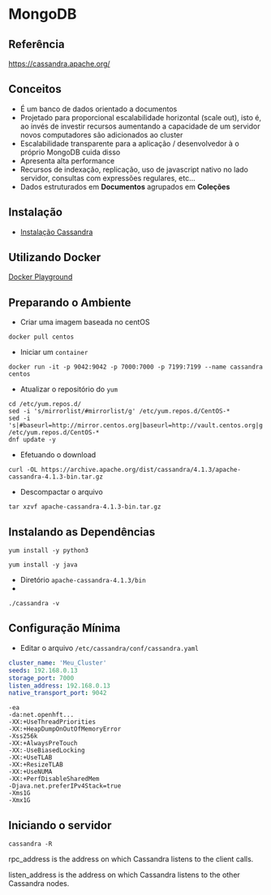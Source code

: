 # MongoDB

## Referência

https://cassandra.apache.org/

## Conceitos

- É um banco de dados orientado a documentos
- Projetado para proporcional escalabilidade horizontal (scale out), isto é, ao invés de investir recursos aumentando
a capacidade de um servidor novos computadores são adicionados ao cluster
- Escalabilidade transparente para a aplicação / desenvolvedor à o próprio MongoDB cuida disso
- Apresenta alta performance
- Recursos de indexação, replicação, uso de javascript nativo no lado servidor, consultas com expressões regulares, etc...
- Dados estruturados em **Documentos** agrupados em **Coleções**

## Instalação

- [Instalação Cassandra](https://cassandra.apache.org/doc/latest/cassandra/getting_started/installing.html)

## Utilizando Docker

[Docker Playground](https://labs.play-with-docker.com/)

## Preparando o Ambiente

- Criar uma imagem baseada no centOS

`docker pull centos`

- Iniciar um `container`

`docker run -it -p 9042:9042 -p 7000:7000 -p 7199:7199 --name cassandra centos`

- Atualizar o repositório do `yum`

```
cd /etc/yum.repos.d/
sed -i 's/mirrorlist/#mirrorlist/g' /etc/yum.repos.d/CentOS-*
sed -i 's|#baseurl=http://mirror.centos.org|baseurl=http://vault.centos.org|g' /etc/yum.repos.d/CentOS-*
dnf update -y
```

- Efetuando o download

`curl -OL https://archive.apache.org/dist/cassandra/4.1.3/apache-cassandra-4.1.3-bin.tar.gz`

- Descompactar o arquivo

`tar xzvf apache-cassandra-4.1.3-bin.tar.gz`

## Instalando as Dependências

`yum install -y python3`

`yum install -y java`

- Diretório `apache-cassandra-4.1.3/bin`
- 
`./cassandra -v`

## Configuração Mínima

- Editar o arquivo `/etc/cassandra/conf/cassandra.yaml`

```yaml
cluster_name: 'Meu_Cluster'
seeds: 192.168.0.13
storage_port: 7000
listen_address: 192.168.0.13
native_transport_port: 9042
``````


```
-ea
-da:net.openhft...
-XX:+UseThreadPriorities
-XX:+HeapDumpOnOutOfMemoryError
-Xss256k
-XX:+AlwaysPreTouch
-XX:-UseBiasedLocking
-XX:+UseTLAB
-XX:+ResizeTLAB
-XX:+UseNUMA
-XX:+PerfDisableSharedMem
-Djava.net.preferIPv4Stack=true
-Xms1G
-Xmx1G
```
## Iniciando o servidor

`cassandra -R`

rpc_address is the address on which Cassandra listens to the client calls.

listen_address is the address on which Cassandra listens to the other Cassandra nodes.
